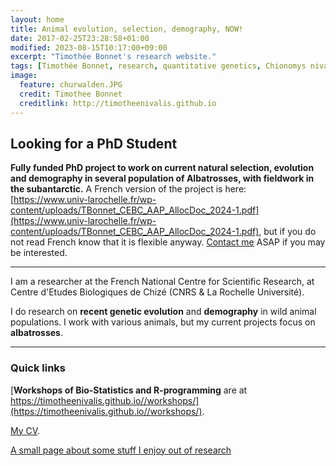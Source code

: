 ```yaml
---
layout: home
title: Animal evolution, selection, demography, NOW!
date: 2017-02-25T23:28:58+01:00
modified: 2023-08-15T10:17:00+09:00
excerpt: "Timothée Bonnet's research website."
tags: [Timothée Bonnet, research, quantitative genetics, Chionomys nivalis, snow vole, home, albatross]
image:
  feature: churwalden.JPG
  credit: Timothee Bonnet
  creditlink: http://timotheenivalis.github.io
---
```


<!-- Google tag (gtag.js) -->
<script async src="https://www.googletagmanager.com/gtag/js?id=G-XT3501YRJE"></script>
<script>
  window.dataLayer = window.dataLayer || [];
  function gtag(){dataLayer.push(arguments);}
  gtag('js', new Date());

  gtag('config', 'G-XT3501YRJE');
</script>


## Looking for a PhD Student

 **Fully funded PhD project to work on current natural selection, evolution and demography in several population of Albatrosses, with fieldwork in the subantarctic.**  A French version of the project is here: [https://www.univ-larochelle.fr/wp-content/uploads/TBonnet_CEBC_AAP_AllocDoc_2024-1.pdf](https://www.univ-larochelle.fr/wp-content/uploads/TBonnet_CEBC_AAP_AllocDoc_2024-1.pdf), but if you do not read French know that it is flexible anyway. [Contact me](mailto:timothee.bonnet@cebc.cnrs.fr) ASAP if you may be interested.

_______________________


I am a researcher at the French National Centre for Scientific Research, at Centre d'Etudes Biologiques de Chizé (CNRS & La Rochelle Université).

I do research on **recent genetic evolution** and **demography** in wild animal populations. I work with various animals, but my current projects focus on **albatrosses**.

_______________________

### Quick links

[**Workshops of Bio-Statistics and R-programming** are at https://timotheenivalis.github.io//workshops/](https://timotheenivalis.github.io//workshops/).

[My CV](http://timotheenivalis.github.io/Rnotebooks/cv.pdf).

[A small page about some stuff I enjoy out of research](https://timotheenivalis.github.io//outside/)

